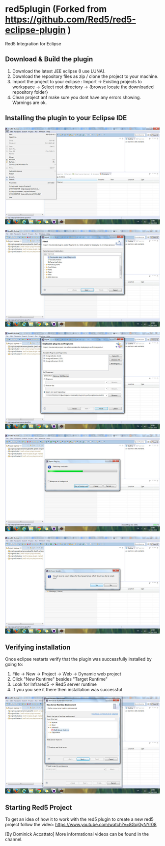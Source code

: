 red5plugin (Forked from https://github.com/Red5/red5-eclipse-plugin )
==========

Red5 Integration for Eclipse


## Download & Build the plugin


1. Download the latest JEE eclipse (I use LUNA). 
2. Download the repository files as zip / clone the project to your machine.
3. Import the project to your eclipse : Import -> Existing projects to workspace -> Select root directory -> {browse locate the downloaded repository folder}
4. Clean project anf make sure you dont have any errors showing. Warnings are ok.


## Installing the plugin to your Eclipse IDE


![Exporting plugin files](/screenshots/screen1.jpg?raw=true "Export - Getting ready !!")

![Selecting export type](/screenshots/screen2.jpg?raw=true "Select export type")

![Selecting plugins and fragments](/screenshots/screen3.jpg?raw=true "Selecting plugins and fragments")

![Plugin is installing](/screenshots/screen4.jpg?raw=true "Plugin is installing")

![Installation complete](/screenshots/screen5.jpg?raw=true "Installation complete")


## Verifying installation

Once eclipse restarts verify that the plugin was successfully installed by going to:

1. File -> New -> Project -> Web -> Dynamic web project
2. Click "New Runtime" besides "Target Runtime"
3. Look for Infrared5 -> Red5 server runtime
4. If you you see it there then installation was successful

![Verifying](/screenshots/screen6.jpg?raw=true "Verifying")


## Starting Red5 Project

To get an idea of how it to work with the red5 plugin to create a new red5 project follow the video:
https://www.youtube.com/watch?v=8Goj0yNYr08


[By Dominick Accattato]
More informational videos can be found in the channel.

